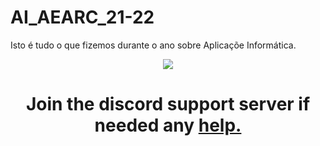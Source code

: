 # AI_AEARC_21-22
Isto é tudo o que fizemos durante o ano sobre Aplicaçõe Informática.

<p align="center">
  <a href="https://discord.gg/BSfXFmB"><img src="https://cdn.discordapp.com/attachments/704028617595682876/872534726706098177/cisco-webex-meetings1.png"></a>
  </p>
  
<h1 align="center">Join the discord support server if needed any <a href="https://discord.gg/BSfXFmB">help.</a></h1>
